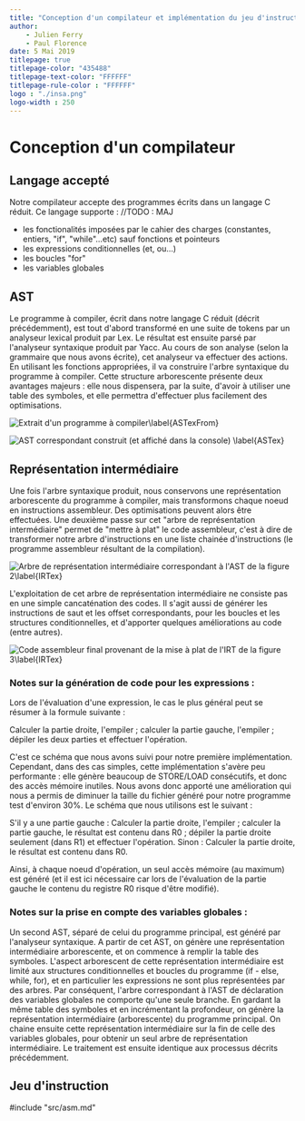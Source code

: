 ```yaml
---
title: "Conception d'un compilateur et implémentation du jeu d'instruction en VHDL"
author: 
	- Julien Ferry
	- Paul Florence
date: 5 Mai 2019
titlepage: true
titlepage-color: "435488"
titlepage-text-color: "FFFFFF"
titlepage-rule-color : "FFFFFF"
logo : "./insa.png"
logo-width : 250
---
```


# Conception d'un compilateur

## Langage accepté

Notre compilateur accepte des programmes écrits dans un langage C réduit. Ce langage supporte : //TODO : MAJ

* les fonctionalités imposées par le cahier des charges (constantes, entiers, "if", "while"...etc) sauf fonctions et pointeurs
* les expressions conditionnelles (et, ou...)
* les boucles "for"
* les variables globales

## AST

Le programme à compiler, écrit dans notre langage C réduit (décrit précédemment), est tout d'abord transformé en une suite de tokens par un analyseur lexical produit par Lex. Le résultat est ensuite parsé  par l'analyseur syntaxique produit par Yacc. Au cours de son analyse (selon la grammaire que nous avons écrite), cet analyseur va effectuer des actions. En utilisant les fonctions appropriées, il va construire l'arbre syntaxique du programme à compiler. Cette structure arborescente présente deux avantages majeurs : elle nous dispensera, par la suite, d'avoir à utiliser une table des symboles, et elle permettra d'effectuer plus facilement des optimisations. 

![Extrait d'un programme à compiler\label{ASTexFrom}](./pictures/screenshot_ast_bis.png)

![AST correspondant construit (et affiché dans la console) \label{ASTex}](./pictures/screenshot_ast_bis_1.png)

## Représentation intermédiaire

Une fois l'arbre syntaxique produit, nous conservons une représentation arborescente du programme à compiler, mais transformons chaque noeud en instructions assembleur. Des optimisations peuvent alors être effectuées. Une deuxième passe sur cet "arbre de représentation intermédiaire" permet de "mettre à plat" le code assembleur, c'est à dire de transformer notre arbre d'instructions en une liste chainée d'instructions (le programme assembleur résultant de la compilation).

![Arbre de représentation intermédiaire correspondant à l'AST de la figure 2\label{IRTex}](./pictures/screenshot_irt.png)

L'exploitation de cet arbre de représentation intermédiaire ne consiste pas en une simple cancaténation des codes. Il s'agit aussi de générer les instructions de saut et les offset correspondants, pour les boucles et les structures conditionnelles, et d'apporter quelques améliorations au code (entre autres).

![Code assembleur final provenant de la mise à plat de l'IRT de la figure 3\label{IRTex}](./pictures/screenshot_irt_flatten.png)

### Notes sur la génération de code pour les expressions :

Lors de l'évaluation d'une expression, le cas le plus général peut se résumer à la formule suivante : 

Calculer la partie droite, l'empiler ; calculer la partie gauche, l'empiler ; dépiler les deux parties et effectuer l'opération.

C'est ce schéma que nous avons suivi pour notre première implémentation. Cependant, dans des cas simples, cette implémentation s'avère peu performante : elle génère beaucoup de STORE/LOAD consécutifs, et donc des accès mémoire inutiles. Nous avons donc apporté une amélioration qui nous a permis de diminuer la taille du fichier généré pour notre programme test d'environ 30%.
Le schéma que nous utilisons est le suivant :

S'il y a une partie gauche :
Calculer la partie droite, l'empiler ; calculer la partie gauche, le résultat est contenu dans R0 ; dépiler la partie droite seulement (dans R1) et effectuer l'opération.
Sinon :
Calculer la partie droite, le résultat est contenu dans R0.

Ainsi, à chaque noeud d'opération, un seul accès mémoire (au maximum) est généré (et il est ici nécessaire car lors de l'évaluation de la partie gauche le contenu du registre R0 risque d'être modifié).

### Notes sur la prise en compte des variables globales :

Un second AST, séparé de celui du programme principal, est généré par l'analyseur syntaxique. A partir de cet AST, on génère une représentation intermédiaire arborescente, et on commence à remplir la table des symboles. L'aspect arborescent de cette représentation intermédiaire est limité aux structures conditionnelles et boucles du programme (if - else, while, for), et en particulier les expressions ne sont plus représentées par des arbres. Par conséquent, l'arbre correspondant à l'AST de déclaration des variables globales ne comporte qu'une seule branche. En gardant la même table des symboles et en incrémentant la profondeur, on génère la représentation intermédiaire (arborescente) du programme principal. On chaine ensuite cette représentation intermédiaire sur la fin de celle des variables globales, pour obtenir un seul arbre de représentation intermédiaire. Le traitement est ensuite identique aux processus décrits précédemment.

## Jeu d'instruction

#include "src/asm.md"
